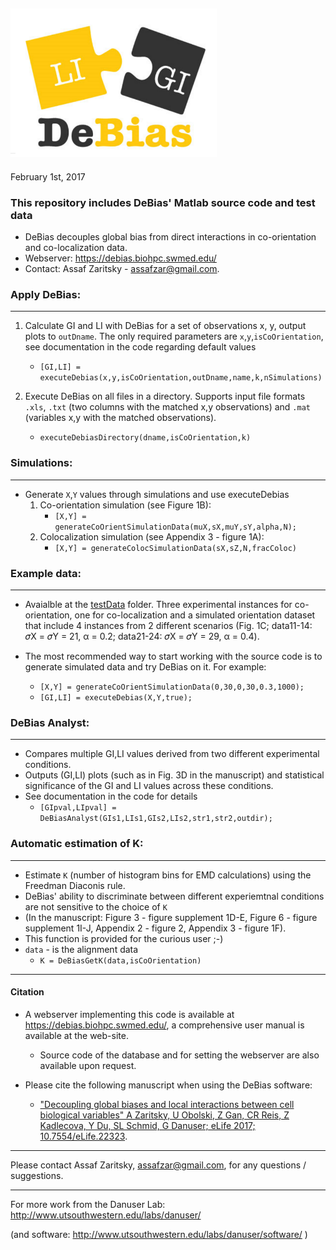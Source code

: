 ![Alt Text](DeBiasLogo.PNG?raw=true "DeBias")
-------------
February 1st, 2017

### This repository includes DeBias' Matlab source code and test data
- DeBias decouples global bias from direct interactions in co-orientation and co-localization data. 
- Webserver: https://debias.biohpc.swmed.edu/
- Contact: Assaf Zaritsky - assafzar@gmail.com.


### Apply DeBias:
------------
1. Calculate GI and LI with DeBias for a set of observations x, y, output plots to `outDname`.
   The only required parameters are `x`,`y`,`isCoOrientation`, see documentation in the code regarding default values
    * `[GI,LI] = executeDebias(x,y,isCoOrientation,outDname,name,k,nSimulations)`

2. Execute DeBias on all files in a directory. 
   Supports input file formats `.xls`, `.txt` (two columns with the matched x,y observations) and `.mat` (variables x,y with the matched observations).   
    * `executeDebiasDirectory(dname,isCoOrientation,k)`

### Simulations:
-----------
- Generate `X`,`Y` values through simulations and use executeDebias 
    1. Co-orientation simulation (see Figure 1B):
        * `[X,Y] = generateCoOrientSimulationData(muX,sX,muY,sY,alpha,N);`
    2. Colocalization simulation (see Appendix 3 - figure 1A):
        * `[X,Y] = generateColocSimulationData(sX,sZ,N,fracColoc)`

### Example data:
------------
- Avaialble at the [testData](https://github.com/DanuserLab/DeBias/tree/master/testData) folder. Three experimental instances for co-orientation, one for co-localization and a simulated orientation dataset that include 4 instances from 2 different scenarios (Fig. 1C; data11-14: 𝜎X = 𝜎Y = 21, α = 0.2; data21-24: 𝜎X = 𝜎Y = 29, α = 0.4).

- The most recommended way to start working with the source code is to generate simulated data and try DeBias on it. For example:
    * `[X,Y] = generateCoOrientSimulationData(0,30,0,30,0.3,1000);`
    * `[GI,LI] = executeDebias(X,Y,true);`

### DeBias Analyst:
--------------
- Compares multiple GI,LI values derived from two different experimental conditions. 
- Outputs (GI,LI) plots (such as in Fig. 3D in the manuscript) and statistical significance of the GI and LI values across these conditions.
- See documentation in the code for details
    - `[GIpval,LIpval] = DeBiasAnalyst(GIs1,LIs1,GIs2,LIs2,str1,str2,outdir);`


### Automatic estimation of K:
-------------------------
- Estimate `K` (number of histogram bins for EMD calculations) using the Freedman Diaconis rule.
- DeBias' ability to discriminate between different experiemtnal conditions are not sensitive to the choice of `K` 
- (In the manuscript: Figure 3 - figure supplement 1D-E, Figure 6 - figure supplement 1I-J, Appendix 2 - figure 2, Appendix 3 - figure 1F).
- This function is provided for the curious user ;-)
- `data` - is the alignment data
    * `K = DeBiasGetK(data,isCoOrientation)`

------------------
#### Citation
- A webserver implementing this code is available at https://debias.biohpc.swmed.edu/, a comprehensive user manual is available at the web-site. 
    - Source code of the database and for setting the webserver are also available upon request.   

- Please cite the following manuscript when using the DeBias software:
   - ["Decoupling global biases and local interactions between cell biological variables" A Zaritsky, U Obolski, Z Gan, CR Reis, Z Kadlecova, Y Du, SL Schmid, G Danuser; eLife 2017; 10.7554/eLife.22323](http://dx.doi.org/10.7554/eLife.22323).

-----------------

Please contact Assaf Zaritsky, assafzar@gmail.com, for any questions / suggestions.

-----------------

For more work from the Danuser Lab: http://www.utsouthwestern.edu/labs/danuser/

(and software: http://www.utsouthwestern.edu/labs/danuser/software/ )

